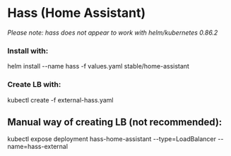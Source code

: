 # Hass (Home Assistant)

*Please note: hass does not appear to work with helm/kubernetes 0.86.2*

### Install with:

helm install --name hass -f values.yaml stable/home-assistant

### Create LB with:

kubectl create -f external-hass.yaml

## Manual way of creating LB (not recommended):

kubectl expose deployment hass-home-assistant --type=LoadBalancer --name=hass-external
